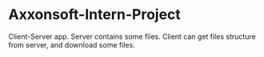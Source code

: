 # Axxonsoft-Intern-Project

Client-Server app. Server contains some files. Client can get files structure from server, and download some files.
